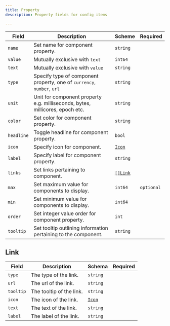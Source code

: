 ```yaml
---
title: Property
description: Property fields for config items

---
```


| Field          | Description                                                                   | Scheme                                  | Required   |
| -------------- | ----------------------------------------------------------------------------- | --------------------------------------- | ---------- |
| `name`         | Set name for component property.                                              | `string`                                |            |
| `value`        | Mutually exclusive with `text`                                                | `int64`                                 |            |
| `text`         | Mutually exclusive with `value`                                               | `string`                                |            |
| `type`         | Specify type of component property, one of `currency`, `number`, `url`        | `string`                                |            |
| `unit`         | Unit for component property e.g. milliseconds, bytes, millicores, epoch etc.  | `string`                                |            |
| `color`        | Set color for component property.                                             | `string`                                |            |
| `headline`     | Toggle headline for component property.                                       | `bool`                                  |            |
| `icon`         | Specify icon for component.                                                   | [`Icon`](/reference/types#icon)                                 |            |
| `label`        | Specify label for component property.                                         | `string`                                |            |
| `links`        | Set links pertaining to component.                                            | [`[]Link`](#link)                       |            |
| `max`          | Set maximum value for components to display.                                  | `int64`                                 | `optional` |
| `min`          | Set minimum value for components to display.                                  | `int64`                                 |            |
| `order`        | Set integer value order for component property.                               | `int`                                   |            |
| `tooltip`      | Set tooltip outlining information pertaining to the component.                | `string`                                |            |

## Link

| Field     | Description              | Schema   | Required |
| --------- | ------------------------ | -------- | -------- |
| `type`    | The type of the link.    | `string` |          |
| `url`     | The url of the link.     | `string` |          |
| `tooltip` | The tooltip of the link. | `string` |          |
| `icon`    | The icon of the link.    | [`Icon`](/reference/types#icon) |          |
| `text`    | The text of the link.    | `string` |          |
| `label`   | The label of the link.   | `string` |          |
